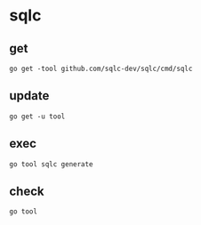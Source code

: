 # sqlc

## get

```
go get -tool github.com/sqlc-dev/sqlc/cmd/sqlc
```

## update

```
go get -u tool
```

## exec

```
go tool sqlc generate
```

## check

```
go tool
```
